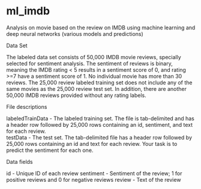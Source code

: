 # ml_imdb
Analysis on movie based on the review on IMDB using machine learning and deep neural networks (various models and predictions)

Data Set

The labeled data set consists of 50,000 IMDB movie reviews, specially selected for sentiment analysis. The sentiment of reviews is binary, meaning the IMDB rating < 5 results in a sentiment score of 0, and rating >=7 have a sentiment score of 1. No individual movie has more than 30 reviews. The 25,000 review labeled training set does not include any of the same movies as the 25,000 review test set. In addition, there are another 50,000 IMDB reviews provided without any rating labels.

File descriptions

labeledTrainData - The labeled training set. The file is tab-delimited and has a header row followed by 25,000 rows containing an id, sentiment, and text for each review.  
testData - The test set. The tab-delimited file has a header row followed by 25,000 rows containing an id and text for each review. Your task is to predict the sentiment for each one. 

Data fields

id - Unique ID of each review
sentiment - Sentiment of the review; 1 for positive reviews and 0 for negative reviews
review - Text of the review
